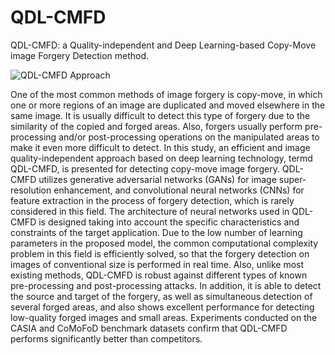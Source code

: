 # QDL-CMFD
QDL-CMFD: a Quality-independent and Deep Learning-based Copy-Move image Forgery Detection method.

![QDL-CMFD Approach](https://raw.githubusercontent.com/MehradAria/SR-DCMFD/main/Method.jpg)

One of the most common methods of image forgery is copy-move, in which one or more regions of an image are duplicated and moved elsewhere in the same image. It is usually difficult to detect this type of forgery due to the similarity of the copied and forged areas. Also, forgers usually perform pre-processing and/or post-processing operations on the manipulated areas to make it even more difficult to detect. In this study, an efficient and image quality-independent approach based on deep learning technology, termd QDL-CMFD, is presented for detecting copy-move image forgery. QDL-CMFD utilizes generative adversarial networks (GANs) for image super-resolution enhancement, and convolutional neural networks (CNNs) for feature extraction in the process of forgery detection, which is rarely considered in this field. The architecture of neural networks used in QDL-CMFD is designed taking into account the specific characteristics and constraints of the target application. Due to the low number of learning parameters in the proposed model, the common computational complexity problem in this field is efficiently solved, so that the forgery detection on images of conventional size is performed in real time. Also, unlike most existing methods, QDL-CMFD is robust against different types of known pre-processing and post-processing attacks. In addition, it is able to detect the source and target of the forgery, as well as simultaneous detection of several forged areas, and also shows excellent performance for detecting low-quality forged images and small areas. Experiments conducted on the CASIA and CoMoFoD benchmark datasets confirm that QDL-CMFD performs significantly better than competitors.
